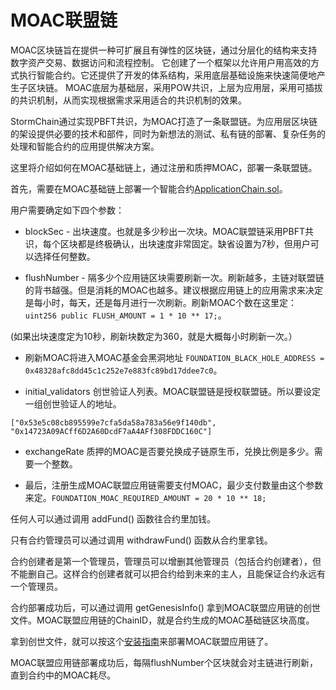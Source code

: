 # MOAC联盟链

MOAC区块链旨在提供一种可扩展且有弹性的区块链，通过分层化的结构来支持数字资产交易、数据访问和流程控制。 它创建了一个框架以允许用户用高效的方式执行智能合约。它还提供了开发的体系结构，采用底层基础设施来快速简便地产生子区块链。 MOAC底层为基础层，采用POW共识，上层为应用层，采用可插拔的共识机制，从而实现根据需求采用适合的共识机制的效果。

StormChain通过实现PBFT共识，为MOAC打造了一条联盟链。为应用层区块链的架设提供必要的技术和部件，同时为新想法的测试、私有链的部署、复杂任务的处理和智能合约的应用提供解决方案。

这里将介绍如何在MOAC基础链上，通过注册和质押MOAC，部署一条联盟链。

首先，需要在MOAC基础链上部署一个智能合约[ApplicationChain.sol](ApplicationChain.sol)。

用户需要确定如下四个参数：

* blockSec - 出块速度。也就是多少秒出一次块。MOAC联盟链采用PBFT共识，每个区块都是终极确认，出块速度非常固定。缺省设置为7秒，但用户可以选择任何整数。

* flushNumber - 隔多少个应用链区块需要刷新一次。刷新越多，主链对联盟链的背书越强。但是消耗的MOAC也越多。建议根据应用链上的应用需求来决定是每小时，每天，还是每月进行一次刷新。刷新MOAC个数在这里定：`uint256 public FLUSH_AMOUNT = 1 * 10 ** 17;`。

(如果出块速度定为10秒，刷新块数定为360，就是大概每小时刷新一次。）

* 刷新MOAC将进入MOAC基金会黑洞地址 `FOUNDATION_BLACK_HOLE_ADDRESS = 0x48328afc8dd45c1c252e7e883fc89bd17ddee7c0`。

* initial_validators 创世验证人列表。MOAC联盟链是授权联盟链。所以要设定一组创世验证人的地址。

`["0x53e5c08cb895599e7cfa5da58a783a56e9f140db", "0x14723A09ACff6D2A60DcdF7aA4AFf308FDDC160C"]`

* exchangeRate 质押的MOAC是否要兑换成子链原生币，兑换比例是多少。需要一个整数。

* 最后，注册生成MOAC联盟应用链需要支付MOAC，最少支付数量由这个参数来定。`FOUNDATION_MOAC_REQUIRED_AMOUNT = 20 * 10 ** 18;`

任何人可以通过调用 addFund() 函数往合约里加钱。

只有合约管理员可以通过调用 withdrawFund() 函数从合约里拿钱。

合约创建者是第一个管理员，管理员可以增删其他管理员（包括合约创建者），但不能删自己。这样合约创建者就可以把合约给到未来的主人，且能保证合约永远有一个管理员。

合约部署成功后，可以通过调用 getGenesisInfo() 拿到MOAC联盟应用链的创世文件。MOAC联盟应用链的ChainID，就是合约生成的MOAC基础链区块高度。

拿到创世文件，就可以按这个[安装指南](https://github.com/filestorm-fst/go-stormchain)来部署MOAC联盟应用链了。

MOAC联盟应用链部署成功后，每隔flushNumber个区块就会对主链进行刷新，直到合约中的MOAC耗尽。




